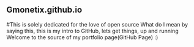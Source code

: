 ## Gmonetix.github.io
#This is solely dedicated for the love of open source
What do I mean by saying this, this is my intro to GitHub, lets get things, up and running
Welcome to the source of my portfolio page(GitHub Page) :)
